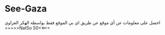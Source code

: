 # See-Gaza
احصل على معلومات عن أي موقع
عن طريق اي بي الموقع فقط
بواسطة الهكر الغزاوي 
===>>NatSo 50<<===
